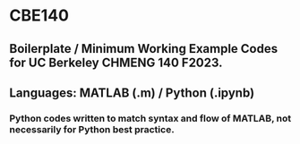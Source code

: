 # CBE140

## Boilerplate / Minimum Working Example Codes for UC Berkeley CHMENG 140 F2023.
## Languages: MATLAB (.m) / Python (.ipynb)
### Python codes written to match syntax and flow of MATLAB, not necessarily for Python best practice.

